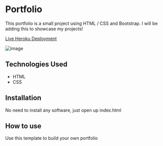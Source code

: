 # Portfolio

This portfolio is a small project using HTML / CSS and Bootstrap. I will be adding this to showcase my projects!

[Live Heroku Deployment](https://portfolio-kylestew.herokuapp.com/)

![image](https://user-images.githubusercontent.com/87539893/142298749-ca7e350b-d48a-4557-a088-cf968c687f62.png)


## Technologies Used

* HTML
* CSS

## Installation

No need to install any software, just open up index.html

## How to use

Use this template to build your own portfolio
